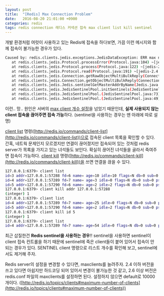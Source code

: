 ```yaml
---
layout: post
title:  "[Redis] Max Connection Problem"
date:   2016-08-20 21:01:00 +0900
categories: redis
tags: redis connection 레디스 커넥션 접속 max client list kill sentinel
---
```


개발 환경처럼 여럿이 사용하고 있는 Redis에 접속을 하다보면, 가끔 이런 메시지와 함께 접속이 불가능한 경우가 있다.

```bash
Caused by: redis.clients.jedis.exceptions.JedisDataException: ERR max number of clients reached
   at redis.clients.jedis.Protocol.processError(Protocol.java:104) ~[jedis-2.4.2.jar:na]
   at redis.clients.jedis.Protocol.process(Protocol.java:122) ~[jedis-2.4.2.jar:na]
   at redis.clients.jedis.Protocol.read(Protocol.java:191) ~[jedis-2.4.2.jar:na]
   at redis.clients.jedis.Connection.getRawObjectMultiBulkReply(Connection.java:221) ~[jedis-2.4.2.jar:na]
   at redis.clients.jedis.Connection.getObjectMultiBulkReply(Connection.java:227) ~[jedis-2.4.2.jar:na]
   at redis.clients.jedis.Jedis.sentinelGetMasterAddrByName(Jedis.java:2950) ~[jedis-2.4.2.jar:na]
   at redis.clients.jedis.JedisSentinelPool.initSentinels(JedisSentinelPool.java:131) ~[jedis-2.4.2.jar:na]
   at redis.clients.jedis.JedisSentinelPool.(JedisSentinelPool.java:73) ~[jedis-2.4.2.jar:na]
   at redis.clients.jedis.JedisSentinelPool.(JedisSentinelPool.java:49) ~[jedis-2.4.2.jar:na]
```

이런.. 망.. 원인은 서버의 [max client 개수 설정](http://redis.io/topics/clients#maximum-number-of-clients)을 넘었기 때문인데, **실제 사용되지 않는 client 접속을 끊어주면 접속 가능**하다. (sentinel을 사용하는 경우는 맨 아래에 따로 설명)

[client list](http://redis.io/commands/client-list) 명령([http://redis.io/commands/client-list](http://redis.io/commands/client-list))으로 접속된 client 목록을 확인할 수 있다. 간혹, 네트웍 문제인지 모르겠지만 연결이 끊어졌지만 접속되어 있는 것처럼 redis server가 목록을 가지고 있는 녀석들도 보인다. 확실히 끊어진 녀석들을 골라서 죽여주면 접속이 가능하다. [client kill](http://redis.io/commands/client-kill) 명령([http://redis.io/commands/client-kill](http://redis.io/commands/client-kill))을 쓰면 연결을 끊을 수 있다.

```bash
127.0.0.1:6379> client list
id=3 addr=127.0.0.1:57288 fd=6 name= age=10 idle=10 flags=N db=0 sub=0 psub=0 multi=-1 qbuf=0 qbuf-free=0 obl=0 oll=0 omem=0 events=r cmd=client
id=4 addr=127.0.0.1:57289 fd=7 name= age=3 idle=0 flags=N db=0 sub=0 psub=0 multi=-1 qbuf=0 qbuf-free=32768 obl=0 oll=0 omem=0 events=r cmd=client
id=5 addr=127.0.0.1:57290 fd=6 name= age=2 idle=2 flags=N db=0 sub=0 psub=0 multi=-1 qbuf=0 qbuf-free=0 obl=0 oll=0 omem=0 events=r cmd=info
127.0.0.1:6379> client kill addr 127.0.0.1:57288
(integer) 1
127.0.0.1:6379> client list
id=4 addr=127.0.0.1:57289 fd=7 name= age=25 idle=0 flags=N db=0 sub=0 psub=0 multi=-1 qbuf=0 qbuf-free=32768 obl=0 oll=0 omem=0 events=r cmd=client
id=5 addr=127.0.0.1:57290 fd=6 name= age=2 idle=2 flags=N db=0 sub=0 psub=0 multi=-1 qbuf=0 qbuf-free=0 obl=0 oll=0 omem=0 events=r cmd=info
127.0.0.1:6379> client kill id 5
(integer) 1
127.0.0.1:6379> client list
id=4 addr=127.0.0.1:57289 fd=7 name= age=54 idle=0 flags=N db=0 sub=0 psub=0 multi=-1 qbuf=0 qbuf-free=32768 obl=0 oll=0 omem=0 events=r cmd=client
```

최근 삽질한건 **Redis sentinel을 사용하는 경우**!! sentinel을 사용하면 sentinel이 client 접속 컨트롤을 하기 때문에 sentinel에 죽은 client들이 붙어 있어서 접속이 안 되는 경우가 있다. SENTINEL client 명령으로 리스트 개수를 확인해 보고, sentinel에서도 제거해 주자.

Redis server의 설정을 변경할 수 있다면, maxclients를 늘려주자. 2.4 이하 버전을 쓰고 있다면 아쉽지만 하드코딩 되어 있어서 변경이 불가능한 것 같고, 2.6 이상 버전은 redis.conf 파일의 maxclients를 설정하면 된다. 설정하지 않으면 default로 10000개이다. ([http://redis.io/topics/clients#maximum-number-of-clients](http://redis.io/topics/clients#maximum-number-of-clients))
